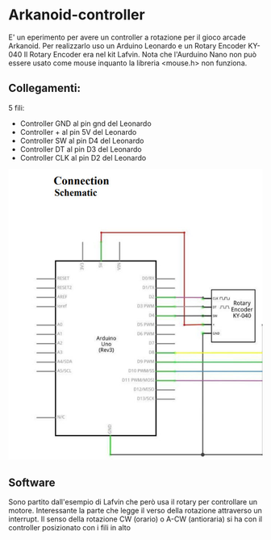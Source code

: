 # Arkanoid-controller
E' un eperimento per avere un controller a rotazione per il gioco arcade Arkanoid. 
Per realizzarlo uso un  Arduino Leonardo e un Rotary Encoder KY-040
Il Rotary Encoder era nel kit Lafvin.
Nota che l'Aurduino Nano non può essere usato come mouse inquanto la libreria <mouse.h> non 
funziona.

## Collegamenti:
5 fili:

* Controller GND al pin gnd del Leonardo
* Controller + al pin 5V del Leonardo
* Controller SW al pin D4 del Leonardo
* Controller DT al pin D3 del Leonardo
* Controller CLK al pin D2 del Leonardo

![Schema](/images/wire.jpg)

## Software
Sono partito dall'esempio di Lafvin che però usa il rotary per controllare un motore.
Interessante la parte che legge il verso della rotazione attraverso un interrupt.
Il senso della rotazione CW (orario) o A-CW (antioraria) si ha con il controller
posizionato con i fili in alto
